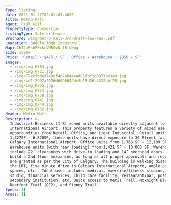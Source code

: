 ```yaml
---
Type: listing
date: 2021-01-27T02:01:03.483Z
title: Metro Mall
Agent: Paul Gill
PropertyType: Commercial
ListingType: Sale or Lease
Brochure: /img/metro-mall-3rd-draft-low-res-.pdf
Loacation: Saddleridge Industrail
Map: ChIJaSshFXxkcVMRSvN-1BfuNpg
Size: 1500+
Price: 'Retail - $475 / SF , Office / Warehouse - $350 / SF'
Images:
  - /img/img_0763.jpg
  - /img/img_0721.jpg
  - /img/77ecfbdcd749cf4b7ab444ad01fbf1d6877de3e9.jpg
  - /img/4d1f2997a2626d6090649dc9d15d26c4322bbf25.jpg
  - /img/img_0755.jpg
  - /img/img_0724.jpg
  - /img/img_0758.jpg
  - /img/img_0741.jpg
  - /img/img_0744.jpg
  - /img/img_0762.jpg
Header: Metro Mall
Description: >-
  Industrial Business (I-B) zoned units available directly adjacent to YYC
  International Airport. This property features a variety of mixed use
  opportunities from Retail, Office, and Light Industrial. Retail units from
  1,327SF - 6,820SF, these units have direct exposure to 36 Street facing
  Calgary International Airport. Office units from 1,768 SF - 12,109 SF.
  Warehouse units (with rear loading) from 1,421 SF - 10,000 SF. Warehouses
  include 22’ clearances with drive-in loading and 14’ overhead doors. Option to
  build a 2nd floor mezzanine, as long as all proper approvals and requirements
  are granted as per the City of Calgary. The building is walking distance to
  the LRT, five minute drive to Calgary International Airport, ample parking
  spaces, etc.  Ideal uses include: medical, exercise/fitness studios, yoga
  studio, financial services, child care facility, restaurant/bar, post
  secondary institution, etc. Quick access to Metis Trail, Mcknight Blvd,
  Deerfoot Trail (QE2), and Stoney Trail.
Specs: []
Areas: []
---
```


